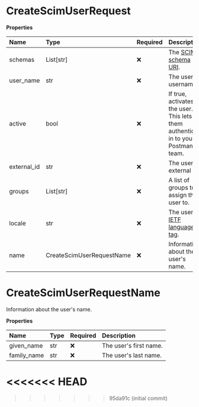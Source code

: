 # CreateScimUserRequest

**Properties**

| Name        | Type                      | Required | Description                                                                       |
| :---------- | :------------------------ | :------- | :-------------------------------------------------------------------------------- |
| schemas     | List[str]                 | ❌       | The [SCIM schema URI](https://www.iana.org/assignments/scim/scim.xhtml).          |
| user_name   | str                       | ❌       | The user's username.                                                              |
| active      | bool                      | ❌       | If true, activates the user. This lets them authenticate in to your Postman team. |
| external_id | str                       | ❌       | The user's external ID.                                                           |
| groups      | List[str]                 | ❌       | A list of groups to assign the user to.                                           |
| locale      | str                       | ❌       | The user's [IETF language tag](https://datatracker.ietf.org/doc/html/rfc5646).    |
| name        | CreateScimUserRequestName | ❌       | Information about the user's name.                                                |

# CreateScimUserRequestName

Information about the user's name.

**Properties**

| Name        | Type | Required | Description            |
| :---------- | :--- | :------- | :--------------------- |
| given_name  | str  | ❌       | The user's first name. |
| family_name | str  | ❌       | The user's last name.  |
<<<<<<< HEAD
=======

<!-- This file was generated by liblab | https://liblab.com/ -->
>>>>>>> 95da91c (initial commit)
